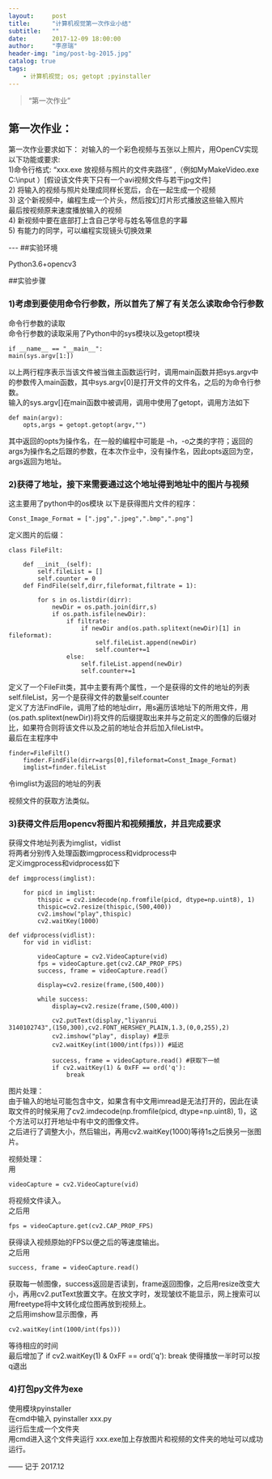 ```yaml
---
layout:     post
title:      "计算机视觉第一次作业小结"
subtitle:   ""
date:       2017-12-09 18:00:00
author:     "李彦瑞"
header-img: "img/post-bg-2015.jpg"
catalog: true
tags:
    - 计算机视觉; os; getopt ;pyinstaller
---
```


> “第一次作业”


## 第一次作业：      

第一次作业要求如下：
对输入的一个彩色视频与五张以上照片，用OpenCV实现以下功能或要求: <br/>
1)命令行格式: “xxx.exe 放视频与照片的文件夹路径” ,（例如MyMakeVideo.exe C:\input ）[假设该文件夹下只有一个avi视频文件与若干jpg文件]<br/>
2) 将输入的视频与照片处理成同样长宽后，合在一起生成一个视频<br/>
3) 这个新视频中，编程生成一个片头，然后按幻灯片形式播放这些输入照片<br/>
最后按视频原来速度播放输入的视频<br/>
4) 新视频中要在底部打上含自己学号与姓名等信息的字幕<br/>
5) 有能力的同学，可以编程实现镜头切换效果<br/>



<p id = "build"></p>
---
##实验环境  

Python3.6+opencv3

##实验步骤  

### 1)考虑到要使用命令行参数，所以首先了解了有关怎么读取命令行参数

命令行参数的读取<br/>
命令行参数的读取采用了Python中的sys模块以及getopt模块<br/>

	if __name__ == "__main__":
	main(sys.argv[1:])
	
以上两行程序表示当该文件被当做主函数运行时，调用main函数并把sys.argv中的参数传入main函数，其中sys.argv[0]是打开文件的文件名，之后的为命令行参数。<br/>
输入的sys.argv[]在main函数中被调用，调用中使用了getopt，调用方法如下

	def main(argv):
		opts,args = getopt.getopt(argv,"")
		
其中返回的opts为操作名，在一般的编程中可能是 –h，-o之类的字符；返回的args为操作名之后跟的参数，在本次作业中，没有操作名，因此opts返回为空，args返回为地址。<br/>

### 2)获得了地址，接下来需要通过这个地址得到地址中的图片与视频

这主要用了python中的os模块
以下是获得图片文件的程序：

	Const_Image_Format = [".jpg",".jpeg",".bmp",".png"]
	
定义图片的后缀：

	class FileFilt:
		
		def __init__(self):
			self.fileList = []
			self.counter = 0
		def FindFile(self,dirr,fileformat,filtrate = 1):
			
			for s in os.listdir(dirr):
				newDir = os.path.join(dirr,s)
				if os.path.isfile(newDir):
					if filtrate:
						if newDir and(os.path.splitext(newDir)[1] in fileformat):
							self.fileList.append(newDir)
							self.counter+=1
					else:
						self.fileList.append(newDir)
						self.counter+=1

定义了一个FileFilt类，其中主要有两个属性，一个是获得的文件的地址的列表self.fileList，另一个是获得文件的数量self.counter<br/>
定义了方法FindFile，调用了给的地址dirr，用s遍历该地址下的所用文件，用(os.path.splitext(newDir))将文件的后缀提取出来并与之前定义的图像的后缀对比，如果符合则将该文件以及之前的地址合并后加入fileList中。<br/>
最后在主程序中

	finder=FileFilt()
		finder.FindFile(dirr=args[0],fileformat=Const_Image_Format)
		imglist=finder.fileList
		
令imglist为返回的地址的列表

视频文件的获取方法类似。

### 3)获得文件后用opencv将图片和视频播放，并且完成要求

获得文件地址列表为imglist，vidlist<br/>
将两者分别传入处理函数imgprocess和vidprocess中<br/>
定义imgprocess和vidprocess如下<br/>

	def imgprocess(imglist):
		
		for picd in imglist:
			thispic = cv2.imdecode(np.fromfile(picd, dtype=np.uint8), 1)
			thispic=cv2.resize(thispic,(500,400))
			cv2.imshow("play",thispic)
			cv2.waitKey(1000)
		
	def vidprocess(vidlist):
		for vid in vidlist:
		   
			videoCapture = cv2.VideoCapture(vid)
			fps = videoCapture.get(cv2.CAP_PROP_FPS)
			success, frame = videoCapture.read()
			
			display=cv2.resize(frame,(500,400))
			
			while success:
				display=cv2.resize(frame,(500,400))
				
				cv2.putText(display,"liyanrui
	3140102743",(150,300),cv2.FONT_HERSHEY_PLAIN,1.3,(0,0,255),2) 
				cv2.imshow("play", display) #显示
				cv2.waitKey(int(1000/int(fps))) #延迟
				
				success, frame = videoCapture.read() #获取下一帧
				if cv2.waitKey(1) & 0xFF == ord('q'):
					break
图片处理：<br/>
由于输入的地址可能包含中文，如果含有中文用imread是无法打开的，因此在读取文件的时候采用了cv2.imdecode(np.fromfile(picd, dtype=np.uint8), 1)，这个方法可以打开地址中有中文的图像文件。<br/>
之后进行了调整大小，然后输出，再用cv2.waitKey(1000)等待1s之后换另一张图片。<br/>

视频处理：<br/>
用

	videoCapture = cv2.VideoCapture(vid)
	
将视频文件读入。<br/>
之后用

	fps = videoCapture.get(cv2.CAP_PROP_FPS)

获得读入视频原始的FPS以便之后的等速度输出。<br/>
之后用

	success, frame = videoCapture.read() 
	
	
获取每一帧图像，success返回是否读到，frame返回图像，之后用resize改变大小，再用cv2.putText放置文字。在放文字时，发现皱纹不能显示，网上搜索可以用freetype将中文转化成位图再放到视频上。<br/>
之后用imshow显示图像，再

	cv2.waitKey(int(1000/int(fps)))

等待相应的时间<br/>
最后增加了
	if cv2.waitKey(1) & 0xFF == ord('q'):
					break
使得播放一半时可以按q退出

### 4)打包py文件为exe
使用模块pyinstaller<br/>
在cmd中输入 pyinstaller xxx.py<br/>
运行后生成一个文件夹<br/>
用cmd进入这个文件夹运行 xxx.exe加上存放图片和视频的文件夹的地址可以成功运行。<br/>






——  记于 2017.12